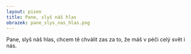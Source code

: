 ```yaml
---
layout: pisen
title: Pane, slyš náš hlas
obrazek: pane_slys_nas_hlas.png
---
```


Pane, slyš náš hlas, chcem tě chválit zas
za to, že máš v péči celý svět i nás.
